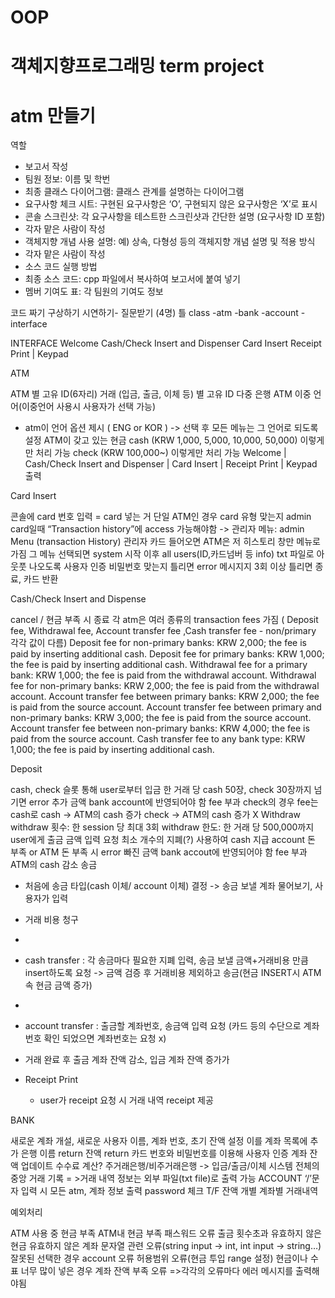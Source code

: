 # OOP
# 객체지향프로그래밍 term project
# atm 만들기


역할
- 보고서 작성
- 팀원 정보: 이름 및 학번
- 최종 클래스 다이어그램: 클래스 관계를 설명하는 다이어그램
- 요구사항 체크 시트: 구현된 요구사항은 ‘O’, 구현되지 않은 요구사항은 ‘X’로 표시
- 콘솔 스크린샷: 각 요구사항을 테스트한 스크린샷과 간단한 설명 (요구사항 ID 포함)
- 각자 맡은 사람이 작성
- 객체지향 개념 사용 설명: 예) 상속, 다형성 등의 객체지향 개념 설명 및 적용 방식
- 각자 맡은 사람이 작성
- 소스 코드 실행 방법
- 최종 소스 코드: cpp 파일에서 복사하여 보고서에 붙여 넣기
- 멤버 기여도 표: 각 팀원의 기여도 정보


코드 짜기
구상하기
시연하기- 질문받기 (4명)
틀
class
-atm
-bank
-account
-interface

INTERFACE
Welcome
Cash/Check Insert and Dispenser
 Card Insert
 Receipt Print | Keypad

ATM

ATM 별 고유 ID(6자리)
거래 (입금, 출금, 이체 등) 별 고유 ID
다중 은행 ATM
이중 언어(이중언어 사용시 사용자가 선택 가능)
- atm이 언어 옵션 제시 ( ENG or KOR ) -> 선택 후 모든 메뉴는 그 언어로 되도록 설정
ATM이 갖고 있는 현금
cash (KRW 1,000, 5,000, 10,000, 50,000) 이렇게만 처리 가능
check (KRW 100,000~) 이렇게만 처리 가능
Welcome | Cash/Check Insert and Dispenser | Card Insert | Receipt Print | Keypad 출력

Card Insert

콘솔에 card 번호 입력 = card 넣는 거
단일 ATM인 경우 card 유형 맞는지
admin card일때 “Transaction history”에 access 가능해야함
-> 관리자 메뉴: admin Menu (transaction History)
관리자 카드 들어오면 ATM은 저 히스토리 창만 메뉴로 가짐
그 메뉴 선택되면 system 시작 이후 all users(ID,카드넘버  등 info)
txt  파일로 아웃풋 나오도록 
사용자 인증
비밀번호 맞는지
틀리면 error 메시지지
3회 이상 틀리면 종료, 카드 반환

Cash/Check Insert and Dispense

cancel / 현금 부족 시 종료
각 atm은 여러 종류의 transaction fees 가짐 ( Deposit fee, Withdrawal fee,
Account transfer fee ,Cash transfer fee - non/primary 각각 값이 다름)
Deposit fee for non-primary banks: KRW 2,000; the fee is paid by inserting additional cash. 
Deposit fee for primary banks: KRW 1,000; the fee is paid by inserting additional cash. 
Withdrawal fee for a primary bank: KRW 1,000; the fee is paid from the withdrawal account. 
Withdrawal fee for non-primary banks: KRW 2,000; the fee is paid from the withdrawal account. 
Account transfer fee between primary banks: KRW 2,000; the fee is paid from the source account. 
Account transfer fee between primary and non-primary banks: KRW 3,000; the fee is paid from the source account. 
Account transfer fee between non-primary banks: KRW 4,000; the fee is paid from the source account. 
Cash transfer fee to any bank type: KRW 1,000; the fee is paid by inserting additional cash.  
	
Deposit

cash, check 슬롯 통해 user로부터 입금
한 거래 당 cash 50장, check 30장까지
넘기면 error
추가 금액 bank account에 반영되어야 함
fee 부과
check의 경우 fee는 cash로
cash -> ATM의 cash 증가
check -> ATM의 cash 증가 X
Withdraw
withdraw 횟수: 한 session 당 최대 3회
withdraw 한도: 한 거래 당 500,000까지
user에게 출금 금액 입력 요청
최소 개수의 지폐(?) 사용하여 cash 지급
account 돈 부족 or ATM 돈 부족 시 error
빠진 금액 bank accout에 반영되어야 함
fee 부과
ATM의 cash 감소
송금
- 처음에 송금 타입(cash 이체/ account 이체) 결정 -> 송금 보낼 계좌 물어보기, 사용자가 입력
- 거래 비용 청구
- 

- cash transfer : 각 송금마다 필요한 지폐 입력, 송금 보낼 금액+거래비용 만큼 insert하도록 요청 -> 금액 검증 후 거래비용 제외하고 송금(현금 INSERT시 ATM 속 현금 금액 증가)
- 
- account transfer : 출금할 계좌번호, 송금액 입력 요청  (카드 등의 수단으로 계좌번호 확인 되었으면 계좌번호는 요청 x)

- 거래 완료 후 출금 계좌 잔액 감소, 입금 계좌 잔액 증가가
- Receipt Print
	- user가 receipt 요청 시 거래 내역 receipt 제공



BANK

새로운 계좌 개설, 새로운 사용자 이름, 계좌 번호, 초기 잔액 설정 이를 계좌 목록에 추가
은행 이름 return 
잔액 return 
카드 번호와 비밀번호를 이용해 사용자 인증 
계좌 잔액 업데이트
수수료 계산?
주거래은행/비주거래은행 -> 입금/출금/이체
시스템 전체의 중앙 거래 기록 = >거래 내역 정보는 외부 파일(txt file)로 출력 가능
ACCOUNT
 ‘/’문자 입력 시 모든 atm, 계좌 정보 출력
password 체크 T/F
잔액
개별 계좌별 거래내역

예외처리

ATM 사용 중 현금 부족
ATM내 현금 부족
패스워드 오류
출금 횟수초과
유효하지 않은 현금
유효하지 않은 계좌
문자열 관련 오류(string input -> int, int input -> string…)
잘못된 선택한 경우
account 오류
허용범위 오류(현금 투입 range 설정)
현금이나 수표 너무 많이 넣은 경우
계좌 잔액 부족 오류
	=>각각의 오류마다 에러 메시지를 출력해야됨

